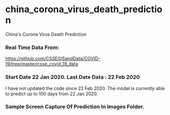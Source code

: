 # china_corona_virus_death_prediction
China's Corona Virus Death Prediction 

### Real Time Data From:
https://github.com/CSSEGISandData/COVID-19/tree/master/csse_covid_19_data

### Start Date 22 Jan 2020. Last Date Data : 22 Feb 2020
I have not updated the code since 22 Feb 2020. The model is currently able to predict up to 100 days from 22 Jan 2020.

### Sample Screen Capture Of Prediction In Images Folder.
